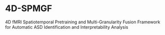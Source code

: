 # 4D-SPMGF
4D fMRI Spatiotemporal Pretraining and Multi-Granularity Fusion Framework for Automatic ASD Identification and Interpretability Analysis
